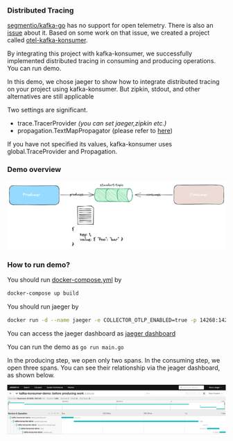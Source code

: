 ### Distributed Tracing

[segmentio/kafka-go](https://github.com/segmentio/kafka-go) has no support for open telemetry. 
There is also an [issue](https://github.com/segmentio/kafka-go/issues/1025) about it.
Based on some work on that issue, we created a project called [otel-kafka-konsumer](https://github.com/Abdulsametileri/otel-kafka-konsumer).

By integrating this project with kafka-konsumer, we successfully implemented distributed tracing in consuming
and producing operations. You can run demo. 

In this demo, we chose jaeger to show how to integrate distributed tracing on your project using kafka-konsumer. 
But zipkin, stdout, and other alternatives are still applicable

Two settings are significant.
- trace.TracerProvider _(you can set jaeger,zipkin etc.)_
- propagation.TextMapPropagator (please refer to [here](https://opentelemetry.io/docs/specs/otel/context/api-propagators/))

If you have not specified its values, kafka-konsumer uses global.TraceProvider and Propagation.

### Demo overview

![Tracing Example](../../.github/images/tracing.png)

### How to run demo?

You should run [docker-compose.yml](../docker-compose.yml) by

```sh
docker-compose up build
```

You should run jaeger by

```sh
docker run -d --name jaeger -e COLLECTOR_OTLP_ENABLED=true -p 14268:14268 -p 16686:16686 -p 4318:4318 jaegertracing/all-in-one:latest
```

You can access the jaeger dashboard as [jaeger dashboard](http://localhost:16686/search)

You can run the demo as `go run main.go`

In the producing step, we open only two spans. In the consuming step, we open three spans. You can see their relationship via the jeager dashboard, as shown below.

![Demo Jeager](../../.github/images/jaeger-dashboard-example.png)